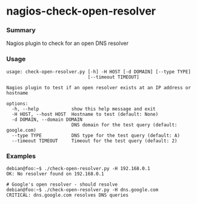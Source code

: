 # nagios-check-open-resolver

### Summary

Nagios plugin to check for an open DNS resolver

### Usage

```
usage: check-open-resolver.py [-h] -H HOST [-d DOMAIN] [--type TYPE]
                              [--timeout TIMEOUT]

Nagios plugin to test if an open resolver exists at an IP address or hostname

options:
  -h, --help            show this help message and exit
  -H HOST, --host HOST  Hostname to test (default: None)
  -d DOMAIN, --domain DOMAIN
                        DNS domain for the test query (default: google.com)
  --type TYPE           DNS type for the test query (default: A)
  --timeout TIMEOUT     Timeout for the test query (default: 2)
```

### Examples

```
debian@foo:~$ ./check-open-resolver.py -H 192.168.0.1
OK: No resolver found on 192.168.0.1
```


```
# Google's open resolver - should resolve
debian@foo:~$ ./check-open-resolver.py -H dns.google.com
CRITICAL: dns.google.com resolves DNS queries
```
